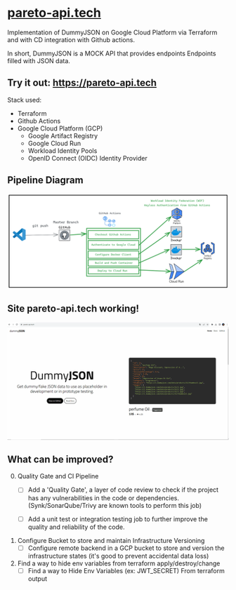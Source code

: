 # [pareto-api.tech](https://pareto-api.tech)
Implementation of DummyJSON on Google Cloud Platform via Terraform and with CD integration with Github actions.

In short, DummyJSON is a MOCK API that provides endpoints Endpoints filled with JSON data.

Try it out: https://pareto-api.tech
---

Stack used:

- Terraform
- Github Actions
- Google Cloud Platform (GCP)
  - Google Artifact Registry
  - Google Cloud Run
  - Workload Identity Pools
  - OpenID Connect (OIDC) Identity Provider


## Pipeline Diagram
![Pipeline Diagram](images/diagrama-png-1x.png)

## Site pareto-api.tech working!
![Site pareto-api.tech working](images/dummyjson-gif.gif)

## What can be improved?
0. Quality Gate and CI Pipeline
     - [ ] Add a 'Quality Gate', a layer of code review to check if the project has any vulnerabilities in the code or dependencies. (Synk/SonarQube/Trivy are known tools to perform this job)

     - [ ] Add a unit test or integration testing job to further improve the quality and reliability of the code.

1. Configure Bucket to store and maintain Infrastructure Versioning
     - [ ] Configure remote backend in a GCP bucket to store and version the infrastructure states (it's good to prevent accidental data loss)

2. Find a way to hide env variables from terraform apply/destroy/change
     - [ ] Find a way to Hide Env Variables (ex: JWT_SECRET) From terraform output
